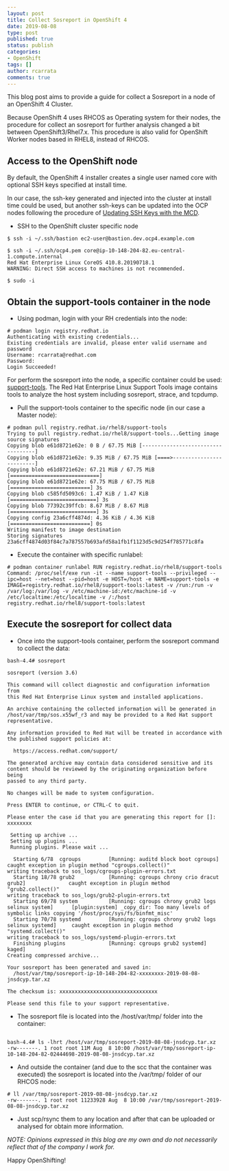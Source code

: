 ```yaml
---
layout: post
title: Collect Sosreport in OpenShift 4
date: 2019-08-08
type: post
published: true
status: publish
categories:
- OpenShift
tags: []
author: rcarrata
comments: true
---
```


This blog post aims to provide a guide for collect a Sosreport in a node of an OpenShift 4 Cluster.

Because OpenShift 4 uses RHCOS as Operating system for their nodes, the procedure for collect an sosreport for further analysis changed a bit between OpenShift3/Rhel7.x. This procedure is also valid for OpenShift Worker nodes based in RHEL8, instead of RHCOS.

## Access to the OpenShift node

By default, the OpenShift 4 installer creates a single user named core with optional SSH keys specified at install time.

In our case, the ssh-key generated and injected into the cluster at install time could be used, but another ssh-keys can be updated into the OCP nodes following the procedure of [Updating SSH Keys with the MCD](https://github.com/openshift/machine-config-operator/blob/master/docs/Update-SSHKeys.md).

* SSH to the OpenShift cluster specific node

```
$ ssh -i ~/.ssh/bastion ec2-user@bastion.dev.ocp4.example.com

$ ssh -i ~/.ssh/ocp4.pem core@ip-10-148-204-82.eu-central-1.compute.internal
Red Hat Enterprise Linux CoreOS 410.8.20190718.1
WARNING: Direct SSH access to machines is not recommended.

$ sudo -i
```

## Obtain the support-tools container in the node

* Using podman, login with your RH credentials into the node:

```
# podman login registry.redhat.io
Authenticating with existing credentials...
Existing credentials are invalid, please enter valid username and password
Username: rcarrata@redhat.com
Password:
Login Succeeded!
```

For perform the sosreport into the node, a specific container could be used: [support-tools](https://access.redhat.com/containers/?tab=overview&get-method=red-hat-login#/registry.access.redhat.com/rhel8/support-tools).
The Red Hat Enterprise Linux Support Tools image contains tools to analyze the host system including sosreport, strace, and tcpdump.

* Pull the support-tools container to the specific node (in our case a Master node):

```
# podman pull registry.redhat.io/rhel8/support-tools
Trying to pull registry.redhat.io/rhel8/support-tools...Getting image source signatures
Copying blob e61d8721e62e: 0 B / 67.75 MiB [-----------------------------------]
Copying blob e61d8721e62e: 9.35 MiB / 67.75 MiB [====>-------------------------]
Copying blob e61d8721e62e: 67.21 MiB / 67.75 MiB [=============================]
Copying blob e61d8721e62e: 67.75 MiB / 67.75 MiB [==========================] 3s
Copying blob c585fd5093c6: 1.47 KiB / 1.47 KiB [============================] 3s
Copying blob 77392c39ffcb: 8.67 MiB / 8.67 MiB [============================] 3s
Copying config 23a6cff4874d: 4.36 KiB / 4.36 KiB [==========================] 0s
Writing manifest to image destination
Storing signatures
23a6cff4874d03f84c7a787557b693afd58a1fb1f1123d5c9d254f785771c8fa
```

* Execute the container with specific runlabel:

```
# podman container runlabel RUN registry.redhat.io/rhel8/support-tools
Command: /proc/self/exe run -it --name support-tools --privileged --ipc=host --net=host --pid=host -e HOST=/host -e NAME=support-tools -e IMAGE=registry.redhat.io/rhel8/support-tools:latest -v /run:/run -v /var/log:/var/log -v /etc/machine-id:/etc/machine-id -v /etc/localtime:/etc/localtime -v /:/host registry.redhat.io/rhel8/support-tools:latest
```

## Execute the sosreport for collect data

* Once into the support-tools container, perform the sosreport command to collect the data:

```
bash-4.4# sosreport

sosreport (version 3.6)

This command will collect diagnostic and configuration information from
this Red Hat Enterprise Linux system and installed applications.

An archive containing the collected information will be generated in
/host/var/tmp/sos.x55wf_r3 and may be provided to a Red Hat support
representative.

Any information provided to Red Hat will be treated in accordance with
the published support policies at:

  https://access.redhat.com/support/

The generated archive may contain data considered sensitive and its
content should be reviewed by the originating organization before being
passed to any third party.

No changes will be made to system configuration.

Press ENTER to continue, or CTRL-C to quit.

Please enter the case id that you are generating this report for []: xxxxxxxx

 Setting up archive ...
 Setting up plugins ...
 Running plugins. Please wait ...

  Starting 6/78  cgroups         [Running: auditd block boot cgroups]                     caught exception in plugin method "cgroups.collect()"
writing traceback to sos_logs/cgroups-plugin-errors.txt
  Starting 18/78 grub2           [Running: cgroups chrony crio dracut grub2]              caught exception in plugin method "grub2.collect()"
writing traceback to sos_logs/grub2-plugin-errors.txt
  Starting 69/78 system          [Running: cgroups chrony grub2 logs selinux system]      [plugin:system] _copy_dir: Too many levels of symbolic links copying '/host/proc/sys/fs/binfmt_misc'
  Starting 70/78 systemd         [Running: cgroups chrony grub2 logs selinux systemd]     caught exception in plugin method "systemd.collect()"
writing traceback to sos_logs/systemd-plugin-errors.txt
  Finishing plugins              [Running: cgroups grub2 systemd]                         kaged]
Creating compressed archive...

Your sosreport has been generated and saved in:
  /host/var/tmp/sosreport-ip-10-148-204-82-xxxxxxxx-2019-08-08-jnsdcyp.tar.xz

The checksum is: xxxxxxxxxxxxxxxxxxxxxxxxxxxxxxxx

Please send this file to your support representative.
```

* The sosreport file is located into the /host/var/tmp/ folder into the container:

```

bash-4.4# ls -lhrt /host/var/tmp/sosreport-2019-08-08-jnsdcyp.tar.xz
-rw-------. 1 root root 11M Aug  8 10:00 /host/var/tmp/sosreport-ip-10-148-204-82-02444698-2019-08-08-jnsdcyp.tar.xz
```

* And outside the container (and due to the scc that the container was executed) the sosreport is located into the /var/tmp/ folder of our RHCOS node:

```
# ll /var/tmp/sosreport-2019-08-08-jnsdcyp.tar.xz
-rw-------. 1 root root 11233928 Aug  8 10:00 /var/tmp/sosreport-2019-08-08-jnsdcyp.tar.xz
```

* Just scp/rsync them to any location and after that can be uploaded or analysed for obtain more information.

*NOTE: Opinions expressed in this blog are my own and do not necessarily reflect that of the company I work for.*

Happy OpenShifting!
